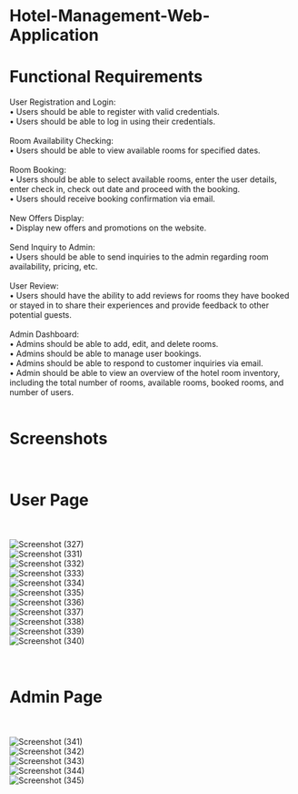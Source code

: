 # Hotel-Management-Web-Application

# Functional Requirements 

User Registration and Login:<br>
• Users should be able to register with valid credentials.<br>
• Users should be able to log in using their credentials.<br><br>
Room Availability Checking:<br>
• Users should be able to view available rooms for specified dates.<br><br>
Room Booking:<br>
• Users should be able to select available rooms, enter the user details, enter 
check in, check out date and proceed with the booking.<br> 
• Users should receive booking confirmation via email. <br><br>
New Offers Display:<br>
• Display new offers and promotions on the website.<br><br>
Send Inquiry to Admin:<br>
• Users should be able to send inquiries to the admin regarding room availability, 
pricing, etc.<br><br>
User Review:<br>
• Users should have the ability to add reviews for rooms they have booked or 
stayed in to share their experiences and provide feedback to other potential 
guests. <br><br>
Admin Dashboard:<br>
• Admins should be able to add, edit, and delete rooms.<br> 
• Admins should be able to manage user bookings. <br>
• Admins should be able to respond to customer inquiries via email.<br> 
• Admin should be able to view an overview of the hotel room inventory, 
including the total number of rooms, available rooms, booked rooms, and 
number of users.<br><br>

# Screenshots<br><br>
# User Page<br><br>
![Screenshot (327)](https://github.com/user-attachments/assets/a1e8a7d6-9084-4401-879a-925bb5bdb0a2)<br>
![Screenshot (331)](https://github.com/user-attachments/assets/be62a0fa-a205-4870-af66-afdff73f2ca1)<br>
![Screenshot (332)](https://github.com/user-attachments/assets/e2f1184b-21e9-4b57-b0c8-c02443071db2)<br>
![Screenshot (333)](https://github.com/user-attachments/assets/8d21de11-0875-430d-b2cf-4082dea24fde)<br>
![Screenshot (334)](https://github.com/user-attachments/assets/239f7e4c-5dcf-4c15-a7fe-e99891802a27)<br>
![Screenshot (335)](https://github.com/user-attachments/assets/1405b841-c86b-477c-a8c4-b1215b7e95bd)<br>
![Screenshot (336)](https://github.com/user-attachments/assets/28d951b1-3aa7-4a3b-aff8-3f45a90ea252)<br>
![Screenshot (337)](https://github.com/user-attachments/assets/85abc3d2-9f51-4ed9-b0ec-3c5eb2e88f27)<br>
![Screenshot (338)](https://github.com/user-attachments/assets/fc6ef1af-116f-4d1f-90c7-cf14aa8a7848)<br>
![Screenshot (339)](https://github.com/user-attachments/assets/add09ae2-c8ec-431e-9ef1-7d02bbae8126)<br>
![Screenshot (340)](https://github.com/user-attachments/assets/a0d3aef5-1e73-45b1-b082-0455473f7de3)<br><br><br>
# Admin Page<br><br>
![Screenshot (341)](https://github.com/user-attachments/assets/7fcf8ace-60d2-4fe1-8a54-f6094928e8a6)<br>
![Screenshot (342)](https://github.com/user-attachments/assets/945651c9-be6d-49df-9bd7-bdb0f5b6e478)<br>
![Screenshot (343)](https://github.com/user-attachments/assets/27fa6991-5f77-4719-bdb0-d295917af265)<br>
![Screenshot (344)](https://github.com/user-attachments/assets/e2946306-d1a4-4779-8173-58943e831f22)<br>
![Screenshot (345)](https://github.com/user-attachments/assets/c39329c6-eefd-48df-8778-70309bb7ee5d)<br>
